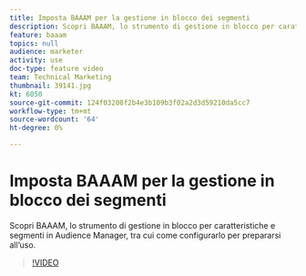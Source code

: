 ```yaml
---
title: Imposta BAAAM per la gestione in blocco dei segmenti
description: Scopri BAAAM, lo strumento di gestione in blocco per caratteristiche e segmenti in Audience Manager, tra cui come configurarlo per prepararsi all’uso.
feature: baaam
topics: null
audience: marketer
activity: use
doc-type: feature video
team: Technical Marketing
thumbnail: 39141.jpg
kt: 6050
source-git-commit: 124f03208f2b4e3b109b3f02a2d3d59210da5cc7
workflow-type: tm+mt
source-wordcount: '64'
ht-degree: 0%

---
```



# Imposta BAAAM per la gestione in blocco dei segmenti

Scopri BAAAM, lo strumento di gestione in blocco per caratteristiche e segmenti in Audience Manager, tra cui come configurarlo per prepararsi all’uso.

>[!VIDEO](https://video.tv.adobe.com/v/39141/?quality=12&learn=on)
